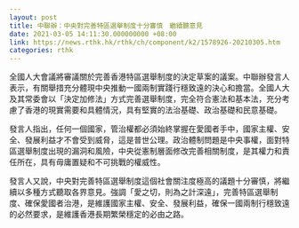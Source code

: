 ```yaml
---
layout: post
title: 中聯辦：中央對完善特區選舉制度十分審慎　繼續聽意見
date: 2021-03-05 14:11:30.000000000 +08:00
link: https://news.rthk.hk/rthk/ch/component/k2/1578926-20210305.htm
categories: rthk
---
```


全國人大會議將審議關於完善香港特區選舉制度的決定草案的議案。中聯辦發言人表示，有關舉措充分體現中央推動一國兩制實踐行穩致遠的決心和擔當。全國人大及其常委會以「決定加修法」方式完善選舉制度，完全符合憲法和基本法，充分考慮了香港的現實需要和具體情況，具有堅實的法治基礎、政治基礎和民意基礎。

發言人指出，任何一個國家，管治權都必須始終掌握在愛國者手中，國家主權、安全、發展利益才不會受到威脅，這是普世公理。政治體制問題是中央事權，面對特區選舉制度出現的漏洞和風險，中央從憲制層面修改完善相關制度，是其權力和責任所在，具有毋庸置疑和不可挑戰的權威性。

發言人又說，中央對完善特區選舉制度這個社會關注度極高的議題十分審慎，將繼續以多種方式聽取各界意見。強調「愛之切，則為之計深遠」，完善特區選舉制度、確保愛國者治港，是維護國家主權、安全、發展利益，確保一國兩制行穩致遠的必然要求，是維護香港長期繁榮穩定的必由之路。
